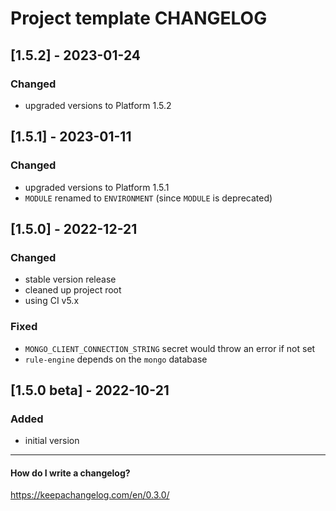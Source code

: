 # Project template CHANGELOG


## [1.5.2] - 2023-01-24

### Changed
- upgraded versions to Platform 1.5.2


## [1.5.1] - 2023-01-11

### Changed
- upgraded versions to Platform 1.5.1
- `MODULE` renamed to `ENVIRONMENT` (since `MODULE` is deprecated)


## [1.5.0] - 2022-12-21

### Changed
- stable version release
- cleaned up project root
- using CI v5.x

### Fixed
- `MONGO_CLIENT_CONNECTION_STRING` secret would throw an error if not set
- `rule-engine` depends on the `mongo` database


## [1.5.0 beta] - 2022-10-21

### Added
- initial version


------------------------------------------------------------

#### How do I write a changelog?
https://keepachangelog.com/en/0.3.0/
